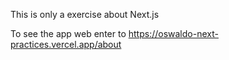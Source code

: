 This is only a exercise about Next.js

To see the app web enter to https://oswaldo-next-practices.vercel.app/about
